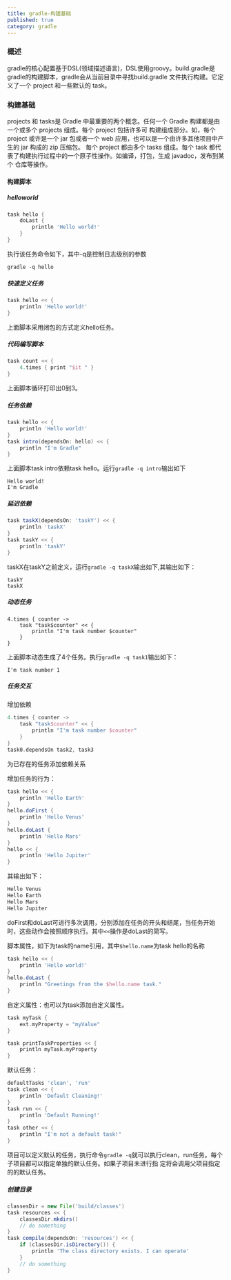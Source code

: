 ```yaml
---
title: gradle-构建基础
published: true
category: gradle
---
```


### 概述
gradle的核心配置基于DSL(领域描述语言)，DSL使用groovy。build.gradle是gradle的构建脚本，gradle会从当前目录中寻找build.gradle
文件执行构建。它定义了一个 project 和一些默认的 task。

### 构建基础
projects 和 tasks是 Gradle 中最重要的两个概念。任何一个 Gradle 构建都是由一个或多个 projects 组成。每个 project 包括许多可
构建组成部分。如，每个 project 或许是一个 jar 包或者一个 web 应用，也可以是一个由许多其他项目中产生的 jar 构成的 zip 压缩包。
每个 project 都由多个 tasks 组成。每个 task 都代表了构建执行过程中的一个原子性操作。如编译，打包，生成 javadoc，发布到某个
仓库等操作。

#### 构建脚本

##### helloworld
```groovy
task hello {
    doLast {
        println 'Hello world!'
    }
}
```
执行该任务命令如下，其中-q是控制日志级别的参数
```
gradle -q hello
```
##### 快速定义任务
```groovy
task hello << {
    println 'Hello world!'
}
```
上面脚本采用闭包的方式定义hello任务。

##### 代码编写脚本
```groovy
task count << {
    4.times { print "$it " }
}
```
上面脚本循环打印出0到3。

##### 任务依赖
```groovy
task hello << {
    println 'Hello world!'
}
task intro(dependsOn: hello) << {
    println "I'm Gradle"
}
```
上面脚本task intro依赖task hello。运行`gradle -q intro`输出如下
```
Hello world!
I'm Gradle
```

##### 延迟依赖
```groovy
task taskX(dependsOn: 'taskY') << {
    println 'taskX'
}
task taskY << {
    println 'taskY'
}
```
taskX在taskY之前定义，运行`gradle -q taskX`输出如下,其输出如下：
```
taskY
taskX
```

##### 动态任务
```
4.times { counter ->
    task "task$counter" << {
        println "I'm task number $counter"
    }
}
```
上面脚本动态生成了4个任务。执行`gradle -q task1`输出如下：
```
I'm task number 1
```

##### 任务交互
增加依赖
```groovy
4.times { counter ->
    task "task$counter" << {
        println "I'm task number $counter"
    }
}
task0.dependsOn task2, task3
```
为已存在的任务添加依赖关系

增加任务的行为：
```groovy
task hello << {
    println 'Hello Earth'
}
hello.doFirst {
    println 'Hello Venus'
}
hello.doLast {
    println 'Hello Mars'
}
hello << {
    println 'Hello Jupiter'
}
```
其输出如下：
```groovy
Hello Venus
Hello Earth
Hello Mars
Hello Jupiter
```
doFirst和doLast可进行多次调用，分别添加在任务的开头和结尾，当任务开始时，这些动作会按照顺序执行。其中`<<`操作是doLast的简写。

脚本属性，如下为task的name引用，其中`$hello.name`为task hello的名称
```groovy
task hello << {
    println 'Hello world!'
}
hello.doLast {
    println "Greetings from the $hello.name task."
}
```
自定义属性：也可以为task添加自定义属性。
```groovy
task myTask {
    ext.myProperty = "myValue"
}

task printTaskProperties << {
    println myTask.myProperty
}
```
默认任务：
```groovy
defaultTasks 'clean', 'run'
task clean << {
    println 'Default Cleaning!'
}
task run << {
    println 'Default Running!'
}
task other << {
    println "I'm not a default task!"
}
```
项目可以定义默认的任务，执行命令`gradle -q`就可以执行clean，run任务。每个子项目都可以指定单独的默认任务。如果子项目未进行指
定将会调用父项目指定的的默认任务。

##### 创建目录
```groovy
classesDir = new File('build/classes')
task resources << {
    classesDir.mkdirs()
    // do something
}
task compile(dependsOn: 'resources') << {
    if (classesDir.isDirectory()) {
        println 'The class directory exists. I can operate'
    }
    // do something
}  
```